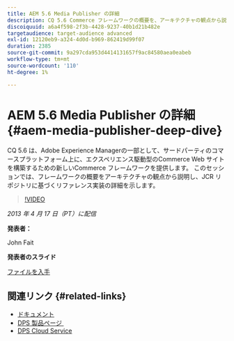 ```yaml
---
title: AEM 5.6 Media Publisher の詳細
description: CQ 5.6 Commerce フレームワークの概要を、アーキテクチャの観点から説明します。 JCR リポジトリに基づくリファレンス実装の詳細について説明します。
discoiquuid: a6a4f598-2f3b-4428-9237-40b1d21b482e
targetaudience: target-audience advanced
exl-id: 12120eb9-a324-4d0d-b969-862419d99f07
duration: 2385
source-git-commit: 9a297cda953d4414131657f9ac84580aea0eabeb
workflow-type: tm+mt
source-wordcount: '110'
ht-degree: 1%

---
```


# AEM 5.6 Media Publisher の詳細 {#aem-media-publisher-deep-dive}

CQ 5.6 は、Adobe Experience Managerの一部として、サードパーティのコマースプラットフォーム上に、エクスペリエンス駆動型のCommerce Web サイトを構築するための新しいCommerce フレームワークを提供します。 このセッションでは、フレームワークの概要をアーキテクチャの観点から説明し、JCR リポジトリに基づくリファレンス実装の詳細を示します。

>[!VIDEO](https://video.tv.adobe.com/v/19574/?quality=9)

*2013 年 4 月 17 日（PT）に配信*

**発表者：**

John Fait

**発表者のスライド**

[ファイルを入手](assets/cq-gems-aem-media-publisher-04-17-2013-final.pdf)

## 関連リンク {#related-links}

* [ドキュメント](https://docs.adobe.com/content/docs/en/cq/5-6-1/media-publisher.html)
* [DPS 製品ページ &#x200B;](https://www.adobe.com/ca/products/digital-publishing-suite-family.html)
* [DPS Cloud Service](https://helpx.adobe.com/jp/digital-publishing-suite/help/eol-statement-for-dpsc.html)
